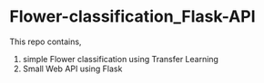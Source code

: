 # Flower-classification_Flask-API

This repo contains, 
1. simple Flower classification using Transfer Learning
2. Small Web API using Flask 
